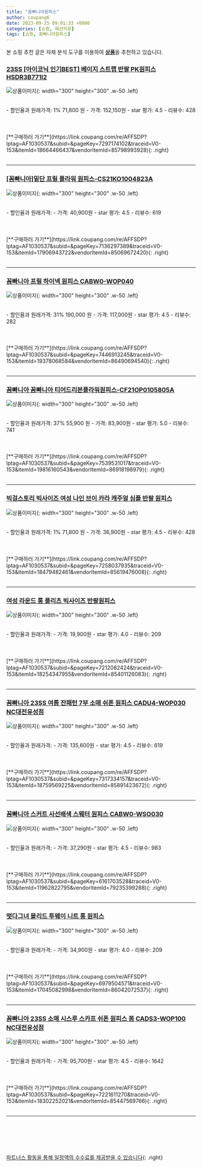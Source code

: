```yaml
---
title: "꼼빠니아원피스"
author: coupang6
date: 2023-09-25 09:01:33 +0800
categories: [쇼핑, 패션의류]
tags: [쇼핑, 꼼빠니아원피스]
---
```


본 쇼핑 추천 글은 자체 분석 도구를 이용하여 [**상품**](https://link.coupang.com/a/bao1ui)을 추천하고 있습니다.

### [23SS [아이코닉 인기BEST] 베이지 스트랩 반팔 PK원피스 HSDR3B771I2](https://link.coupang.com/re/AFFSDP?lptag=AF1030537&subid=&pageKey=7297174102&traceid=V0-153&itemId=18664466437&vendorItemId=85798993928)

![상품이미지](https://thumbnail6.coupangcdn.com/thumbnails/remote/230x230ex/image/vendor_inventory/77da/6c5bb96e65e140b746c69b14f68accbbb2746e83e1e252e6bcca7ebb70ca.jpg){: width="300" height="300" .w-50 .left}


<br>
- 할인율과 원래가격: 1%  71,800   원
- 가격: 152,150원
- star 평가: 4.5
- 리뷰수: 428
<br>
<br>
<br>
<br>
[**구매하러 가기**](https://link.coupang.com/re/AFFSDP?lptag=AF1030537&subid=&pageKey=7297174102&traceid=V0-153&itemId=18664466437&vendorItemId=85798993928){: .right}
<br>
<br>

---

### [[꼼빠니아]밑단 프릴 플라워 원피스-CS21KO1004823A](https://link.coupang.com/re/AFFSDP?lptag=AF1030537&subid=&pageKey=7136297389&traceid=V0-153&itemId=17906943722&vendorItemId=85069672420)

![상품이미지](https://thumbnail10.coupangcdn.com/thumbnails/remote/230x230ex/image/vendor_inventory/0ea6/c0299fd6fffa1d5c53c990678026f8e03bbb57321d91aa17ccdf1e232c26.jpg){: width="300" height="300" .w-50 .left}


<br>
- 할인율과 원래가격: 
- 가격: 40,900원
- star 평가: 4.5
- 리뷰수: 619
<br>
<br>
<br>
<br>
[**구매하러 가기**](https://link.coupang.com/re/AFFSDP?lptag=AF1030537&subid=&pageKey=7136297389&traceid=V0-153&itemId=17906943722&vendorItemId=85069672420){: .right}
<br>
<br>

---

### [꼼빠니아 프릴 하이넥 원피스 CABW0-WOP040](https://link.coupang.com/re/AFFSDP?lptag=AF1030537&subid=&pageKey=7446913245&traceid=V0-153&itemId=19378068584&vendorItemId=86490694540)

![상품이미지](https://thumbnail6.coupangcdn.com/thumbnails/remote/230x230ex/image/vendor_inventory/28a6/610d4493d703fb724795658e4bbbc7f5a5c7665aad3d4054885d4f986b11.jpeg){: width="300" height="300" .w-50 .left}


<br>
- 할인율과 원래가격: 31%  190,000   원
- 가격: 117,000원
- star 평가: 4.5
- 리뷰수: 282
<br>
<br>
<br>
<br>
[**구매하러 가기**](https://link.coupang.com/re/AFFSDP?lptag=AF1030537&subid=&pageKey=7446913245&traceid=V0-153&itemId=19378068584&vendorItemId=86490694540){: .right}
<br>
<br>

---

### [꼼빠니아 꼼빠니아 티어드리본플라워원피스-CF21OP0105805A](https://link.coupang.com/re/AFFSDP?lptag=AF1030537&subid=&pageKey=7539531017&traceid=V0-153&itemId=19816160543&vendorItemId=86918198979)

![상품이미지](https://thumbnail7.coupangcdn.com/thumbnails/remote/230x230ex/image/vendor_inventory/12ee/50425446b4c021726b2ad6212e4f6c1674f2b59bc957ed02dcf5d122387a.jpg){: width="300" height="300" .w-50 .left}


<br>
- 할인율과 원래가격: 37%  55,900   원
- 가격: 83,900원
- star 평가: 5.0
- 리뷰수: 741
<br>
<br>
<br>
<br>
[**구매하러 가기**](https://link.coupang.com/re/AFFSDP?lptag=AF1030537&subid=&pageKey=7539531017&traceid=V0-153&itemId=19816160543&vendorItemId=86918198979){: .right}
<br>
<br>

---

### [빅걸스토리 빅사이즈 여성 나인 브이 카라 캐주얼 심플 반팔 원피스](https://link.coupang.com/re/AFFSDP?lptag=AF1030537&subid=&pageKey=7258037935&traceid=V0-153&itemId=18479482461&vendorItemId=85619476008)

![상품이미지](https://thumbnail6.coupangcdn.com/thumbnails/remote/230x230ex/image/vendor_inventory/5917/d4eb611ac90bb249d737f497501b90a5f15c5299e2e625b4858d2c7ca343.jpg){: width="300" height="300" .w-50 .left}


<br>
- 할인율과 원래가격: 1%  71,800   원
- 가격: 36,900원
- star 평가: 4.5
- 리뷰수: 428
<br>
<br>
<br>
<br>
[**구매하러 가기**](https://link.coupang.com/re/AFFSDP?lptag=AF1030537&subid=&pageKey=7258037935&traceid=V0-153&itemId=18479482461&vendorItemId=85619476008){: .right}
<br>
<br>

---

### [여성 라운드 롱 플리츠 빅사이즈 반팔원피스](https://link.coupang.com/re/AFFSDP?lptag=AF1030537&subid=&pageKey=7212082424&traceid=V0-153&itemId=18254347955&vendorItemId=85401126083)

![상품이미지](https://thumbnail6.coupangcdn.com/thumbnails/remote/230x230ex/image/vendor_inventory/439f/fd714d8b04c4d12926f3f4915680c01c80fcad19fea708f70c375195d11a.JPG){: width="300" height="300" .w-50 .left}


<br>
- 할인율과 원래가격: 
- 가격: 19,900원
- star 평가: 4.0
- 리뷰수: 209
<br>
<br>
<br>
<br>
[**구매하러 가기**](https://link.coupang.com/re/AFFSDP?lptag=AF1030537&subid=&pageKey=7212082424&traceid=V0-153&itemId=18254347955&vendorItemId=85401126083){: .right}
<br>
<br>

---

### [꼼빠니아 23SS 여름 잔패턴 7부 소매 쉬폰 원피스 CADU4-WOP030 NC대전유성점](https://link.coupang.com/re/AFFSDP?lptag=AF1030537&subid=&pageKey=7317334157&traceid=V0-153&itemId=18759569225&vendorItemId=85891423672)

![상품이미지](https://thumbnail9.coupangcdn.com/thumbnails/remote/230x230ex/image/vendor_inventory/8559/a30658c5494d34fd5bcf99ec52b18d27713813ebfb6a4c77d8e64e721125.jpg){: width="300" height="300" .w-50 .left}


<br>
- 할인율과 원래가격: 
- 가격: 135,600원
- star 평가: 4.5
- 리뷰수: 619
<br>
<br>
<br>
<br>
[**구매하러 가기**](https://link.coupang.com/re/AFFSDP?lptag=AF1030537&subid=&pageKey=7317334157&traceid=V0-153&itemId=18759569225&vendorItemId=85891423672){: .right}
<br>
<br>

---

### [꼼빠니아 스커트 사선배색 스웨터 원피스 CABW0-WSO030](https://link.coupang.com/re/AFFSDP?lptag=AF1030537&subid=&pageKey=6161703528&traceid=V0-153&itemId=11962822795&vendorItemId=79235399288)

![상품이미지](https://thumbnail9.coupangcdn.com/thumbnails/remote/230x230ex/image/rs_quotation_api/vlnugndm/4c795fdc9d524be6ba08a6c0e848a998.jpg){: width="300" height="300" .w-50 .left}


<br>
- 할인율과 원래가격: 
- 가격: 37,290원
- star 평가: 4.5
- 리뷰수: 983
<br>
<br>
<br>
<br>
[**구매하러 가기**](https://link.coupang.com/re/AFFSDP?lptag=AF1030537&subid=&pageKey=6161703528&traceid=V0-153&itemId=11962822795&vendorItemId=79235399288){: .right}
<br>
<br>

---

### [떳다그녀 몰리드 투웨이 니트 롱 원피스](https://link.coupang.com/re/AFFSDP?lptag=AF1030537&subid=&pageKey=6979504571&traceid=V0-153&itemId=17045082998&vendorItemId=86042072537)

![상품이미지](https://thumbnail6.coupangcdn.com/thumbnails/remote/230x230ex/image/vendor_inventory/afab/f63e8e89f3b8f03d5e67e66e825d718c0cb79d71f156b5101a6f7573e31c.jpg){: width="300" height="300" .w-50 .left}


<br>
- 할인율과 원래가격: 
- 가격: 34,900원
- star 평가: 4.0
- 리뷰수: 209
<br>
<br>
<br>
<br>
[**구매하러 가기**](https://link.coupang.com/re/AFFSDP?lptag=AF1030537&subid=&pageKey=6979504571&traceid=V0-153&itemId=17045082998&vendorItemId=86042072537){: .right}
<br>
<br>

---

### [꼼빠니아 23SS 소매 시스루 스카프 쉬폰 원피스 봄 CADS3-WOP100 NC대전유성점](https://link.coupang.com/re/AFFSDP?lptag=AF1030537&subid=&pageKey=7221611270&traceid=V0-153&itemId=18302252021&vendorItemId=85447569766)

![상품이미지](https://thumbnail10.coupangcdn.com/thumbnails/remote/230x230ex/image/vendor_inventory/2628/e214ebaf5908e8828755bb3629bd95dbdd8fc554bc5f215513ba80b2188e.jpg){: width="300" height="300" .w-50 .left}


<br>
- 할인율과 원래가격: 
- 가격: 95,700원
- star 평가: 4.5
- 리뷰수: 1642
<br>
<br>
<br>
<br>
[**구매하러 가기**](https://link.coupang.com/re/AFFSDP?lptag=AF1030537&subid=&pageKey=7221611270&traceid=V0-153&itemId=18302252021&vendorItemId=85447569766){: .right}
<br>
<br>

---
<br><br><br><br><br> [파트너스 활동을 통해 일정액의 수수료를 제공받을 수 있습니다](https://link.coupang.com/a/bao1ui){: .right}